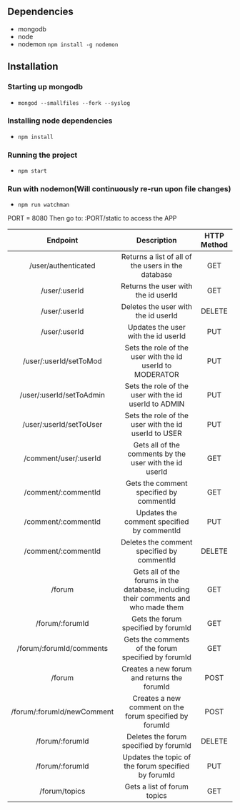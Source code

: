 ## Dependencies
* mongodb
* node
* nodemon `npm install -g nodemon`
## Installation
### Starting up mongodb
* `mongod --smallfiles --fork --syslog`
### Installing node dependencies
* `npm install`
### Running the project
* `npm start`
### Run with nodemon(Will continuously re-run upon file changes)
* `npm run watchman`

PORT = 8080
Then go to: <Your Domain>:PORT/static to access the APP

|Endpoint|Description|HTTP Method|
|:-:|:-:|:-:|
|/user/authenticated|Returns a list of all of the users in the database|GET|
|/user/:userId|Returns the user with the id userId|GET|
|/user/:userId|Deletes the user with the id userId|DELETE|
|/user/:userId|Updates the user with the id userId|PUT|
|/user/:userId/setToMod|Sets the role of the user with the id userId to MODERATOR|PUT|
|/user/:userId/setToAdmin|Sets the role of the user with the id userId to ADMIN|PUT|
|/user/:userId/setToUser|Sets the role of the user with the id userId to USER|PUT|
|/comment/user/:userId|Gets all of the comments by the user with the id userId|GET|
|/comment/:commentId|Gets the comment specified by commentId|GET|
|/comment/:commentId|Updates the comment specified by commentId|PUT|
|/comment/:commentId|Deletes the comment specified by commentId|DELETE|
|/forum|Gets all of the forums in the database, including their comments and who made them|GET|
|/forum/:forumId|Gets the forum specified by forumId |GET|
|/forum/:forumId/comments|Gets the comments of the forum specified by forumId |GET|
|/forum|Creates a new forum and returns the forumId|POST|
|/forum/:forumId/newComment|Creates a new comment on the forum specified by forumId|POST|
|/forum/:forumId|Deletes the forum specified by forumId|DELETE|
|/forum/:forumId|Updates the topic of the forum specified by forumId|PUT|
|/forum/topics|Gets a list of forum topics|GET|
